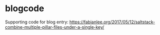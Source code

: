 # blogcode

Supporting code for blog entry:
https://fabianlee.org/2017/05/12/saltstack-combine-multiple-pillar-files-under-a-single-key/

